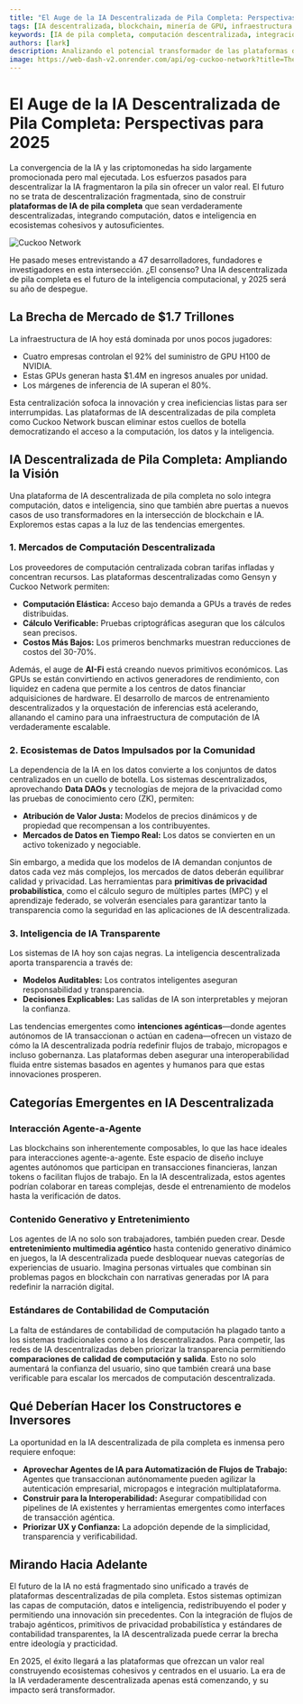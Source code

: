 ```yaml
---
title: "El Auge de la IA Descentralizada de Pila Completa: Perspectivas para 2025"
tags: [IA descentralizada, blockchain, minería de GPU, infraestructura de IA]
keywords: [IA de pila completa, computación descentralizada, integración de blockchain en IA, disrupción del mercado de IA]
authors: [lark]
description: Analizando el potencial transformador de las plataformas de IA descentralizadas de pila completa, este artículo explora cómo la integración de computación, datos e inteligencia puede interrumpir la infraestructura centralizada de IA y democratizar el acceso a la computación de IA para 2025.
image: https://web-dash-v2.onrender.com/api/og-cuckoo-network?title=The%20Rise%20of%20Full-Stack%20Decentralized%20AI%3A%20A%202025%20Outlook
---
```


# El Auge de la IA Descentralizada de Pila Completa: Perspectivas para 2025

La convergencia de la IA y las criptomonedas ha sido largamente promocionada pero mal ejecutada. Los esfuerzos pasados para descentralizar la IA fragmentaron la pila sin ofrecer un valor real. El futuro no se trata de descentralización fragmentada, sino de construir **plataformas de IA de pila completa** que sean verdaderamente descentralizadas, integrando computación, datos e inteligencia en ecosistemas cohesivos y autosuficientes.

![Cuckoo Network](https://web-dash-v2.onrender.com/api/og-cuckoo-network?title=The%20Rise%20of%20Full-Stack%20Decentralized%20AI%3A%20A%202025%20Outlook)

He pasado meses entrevistando a 47 desarrolladores, fundadores e investigadores en esta intersección. ¿El consenso? Una IA descentralizada de pila completa es el futuro de la inteligencia computacional, y 2025 será su año de despegue.

## La Brecha de Mercado de $1.7 Trillones

La infraestructura de IA hoy está dominada por unos pocos jugadores:

- Cuatro empresas controlan el 92% del suministro de GPU H100 de NVIDIA.
- Estas GPUs generan hasta $1.4M en ingresos anuales por unidad.
- Los márgenes de inferencia de IA superan el 80%.

Esta centralización sofoca la innovación y crea ineficiencias listas para ser interrumpidas. Las plataformas de IA descentralizadas de pila completa como Cuckoo Network buscan eliminar estos cuellos de botella democratizando el acceso a la computación, los datos y la inteligencia.

## IA Descentralizada de Pila Completa: Ampliando la Visión

Una plataforma de IA descentralizada de pila completa no solo integra computación, datos e inteligencia, sino que también abre puertas a nuevos casos de uso transformadores en la intersección de blockchain e IA. Exploremos estas capas a la luz de las tendencias emergentes.

### **1. Mercados de Computación Descentralizada**

Los proveedores de computación centralizada cobran tarifas infladas y concentran recursos. Las plataformas descentralizadas como Gensyn y Cuckoo Network permiten:

- **Computación Elástica:** Acceso bajo demanda a GPUs a través de redes distribuidas.
- **Cálculo Verificable:** Pruebas criptográficas aseguran que los cálculos sean precisos.
- **Costos Más Bajos:** Los primeros benchmarks muestran reducciones de costos del 30-70%.

Además, el auge de **AI-Fi** está creando nuevos primitivos económicos. Las GPUs se están convirtiendo en activos generadores de rendimiento, con liquidez en cadena que permite a los centros de datos financiar adquisiciones de hardware. El desarrollo de marcos de entrenamiento descentralizados y la orquestación de inferencias está acelerando, allanando el camino para una infraestructura de computación de IA verdaderamente escalable.

### **2. Ecosistemas de Datos Impulsados por la Comunidad**

La dependencia de la IA en los datos convierte a los conjuntos de datos centralizados en un cuello de botella. Los sistemas descentralizados, aprovechando **Data DAOs** y tecnologías de mejora de la privacidad como las pruebas de conocimiento cero (ZK), permiten:

- **Atribución de Valor Justa:** Modelos de precios dinámicos y de propiedad que recompensan a los contribuyentes.
- **Mercados de Datos en Tiempo Real:** Los datos se convierten en un activo tokenizado y negociable.

Sin embargo, a medida que los modelos de IA demandan conjuntos de datos cada vez más complejos, los mercados de datos deberán equilibrar calidad y privacidad. Las herramientas para **primitivas de privacidad probabilística**, como el cálculo seguro de múltiples partes (MPC) y el aprendizaje federado, se volverán esenciales para garantizar tanto la transparencia como la seguridad en las aplicaciones de IA descentralizada.

### **3. Inteligencia de IA Transparente**

Los sistemas de IA hoy son cajas negras. La inteligencia descentralizada aporta transparencia a través de:

- **Modelos Auditables:** Los contratos inteligentes aseguran responsabilidad y transparencia.
- **Decisiones Explicables:** Las salidas de IA son interpretables y mejoran la confianza.

Las tendencias emergentes como **intenciones agénticas**—donde agentes autónomos de IA transaccionan o actúan en cadena—ofrecen un vistazo de cómo la IA descentralizada podría redefinir flujos de trabajo, micropagos e incluso gobernanza. Las plataformas deben asegurar una interoperabilidad fluida entre sistemas basados en agentes y humanos para que estas innovaciones prosperen.

## Categorías Emergentes en IA Descentralizada

### **Interacción Agente-a-Agente**

Las blockchains son inherentemente composables, lo que las hace ideales para interacciones agente-a-agente. Este espacio de diseño incluye agentes autónomos que participan en transacciones financieras, lanzan tokens o facilitan flujos de trabajo. En la IA descentralizada, estos agentes podrían colaborar en tareas complejas, desde el entrenamiento de modelos hasta la verificación de datos.

### **Contenido Generativo y Entretenimiento**

Los agentes de IA no solo son trabajadores, también pueden crear. Desde **entretenimiento multimedia agéntico** hasta contenido generativo dinámico en juegos, la IA descentralizada puede desbloquear nuevas categorías de experiencias de usuario. Imagina personas virtuales que combinan sin problemas pagos en blockchain con narrativas generadas por IA para redefinir la narración digital.

### **Estándares de Contabilidad de Computación**

La falta de estándares de contabilidad de computación ha plagado tanto a los sistemas tradicionales como a los descentralizados. Para competir, las redes de IA descentralizadas deben priorizar la transparencia permitiendo **comparaciones de calidad de computación y salida**. Esto no solo aumentará la confianza del usuario, sino que también creará una base verificable para escalar los mercados de computación descentralizada.

## Qué Deberían Hacer los Constructores e Inversores

La oportunidad en la IA descentralizada de pila completa es inmensa pero requiere enfoque:

- **Aprovechar Agentes de IA para Automatización de Flujos de Trabajo:** Agentes que transaccionan autónomamente pueden agilizar la autenticación empresarial, micropagos e integración multiplataforma.
- **Construir para la Interoperabilidad:** Asegurar compatibilidad con pipelines de IA existentes y herramientas emergentes como interfaces de transacción agéntica.
- **Priorizar UX y Confianza:** La adopción depende de la simplicidad, transparencia y verificabilidad.

## Mirando Hacia Adelante

El futuro de la IA no está fragmentado sino unificado a través de plataformas descentralizadas de pila completa. Estos sistemas optimizan las capas de computación, datos e inteligencia, redistribuyendo el poder y permitiendo una innovación sin precedentes. Con la integración de flujos de trabajo agénticos, primitivos de privacidad probabilística y estándares de contabilidad transparentes, la IA descentralizada puede cerrar la brecha entre ideología y practicidad.

En 2025, el éxito llegará a las plataformas que ofrezcan un valor real construyendo ecosistemas cohesivos y centrados en el usuario. La era de la IA verdaderamente descentralizada apenas está comenzando, y su impacto será transformador.